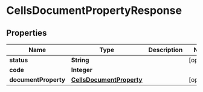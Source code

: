 
# CellsDocumentPropertyResponse

## Properties
Name | Type | Description | Notes
------------ | ------------- | ------------- | -------------
**status** | **String** |  |  [optional]
**code** | **Integer** |  | 
**documentProperty** | [**CellsDocumentProperty**](CellsDocumentProperty.md) |  |  [optional]



